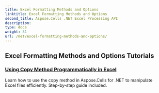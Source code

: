 ```yaml
---
title: Excel Formatting Methods and Options
linktitle: Excel Formatting Methods and Options
second_title: Aspose.Cells .NET Excel Processing API
description: 
type: docs
weight: 31
url: /net/excel-formatting-methods-and-options/
---
```


## Excel Formatting Methods and Options Tutorials
### [Using Copy Method Programmatically in Excel](./using-copy-method/)
Learn how to use the copy method in Aspose.Cells for .NET to manipulate Excel files efficiently. Step-by-step guide included.